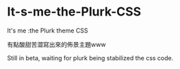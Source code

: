 It-s-me-the-Plurk-CSS
=====================

It's me :the Plurk theme CSS

有點酸甜苦澀寫出來的佈景主題www

Still in beta, waiting for plurk being stabilized the css code.
